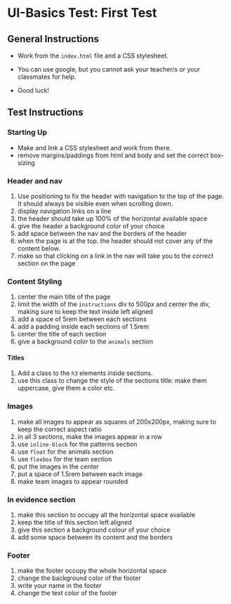 # UI-Basics Test: First Test
## General Instructions

* Work from the `index.html` file and a CSS stylesheet.

* You can use google, but you cannot ask your teacher/s or your classmates for help. 

* Good luck! 

## Test Instructions
### Starting Up
* Make and link a CSS stylesheet and work from there.
* remove margins/paddings from html and body and set the correct box-sizing

### Header and nav

1. Use positioning to fix the header with navigation to the top of the page. It should always be visible even when scrolling down.
1. display navigation links on a line
1. the header should take up 100% of the horizontal available space
1. give the header a background color of your choice
1. add space between the nav and the borders of the header
1. when the page is at the top. the header should not cover any of the content below. 
1. make so that clicking on a link in the nav will take you to the correct section on the page


### Content Styling 
1. center the main title of the page
1. limit the width of the `instructions` div to 500px and center the div, making sure to keep the text inside left aligned
1. add a space of 5rem between each sections
1. add a padding inside each sections of 1.5rem
1. center the title of each section
1. give a background color to the `animals` section

#### Titles
1. Add a class to the `h3` elements inside sections. 
1. use this class to change the style of the sections title: make them uppercase, give them a color etc.

### Images
1. make all images to appear as squares of 200x200px, making sure to keep the correct aspect ratio
1. in all 3 sections, make the images appear in a row
1. use `inline-block` for the patterns section
1. use `float` for the animals section
1. use `flexbox` for the team section
1. put the images in the center
1. put a space of 1.5rem between each image
1. make team images to appear rounded

### In evidence section

1. make this section to occupy all the horizontal space available
1. keep the title of this section left aligned
1. give this section a background colour of your choice
1. add some space between its content and the borders

### Footer
1. make the footer occupy the whole horizontal space
1. change the background color of the footer
1. write your name in the footer 
1. change the text color of the footer 
